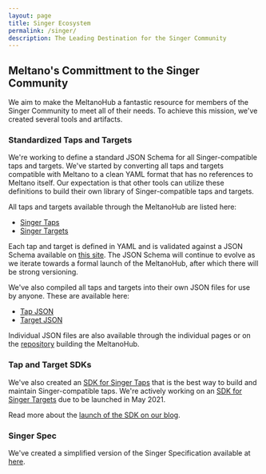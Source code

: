 ```yaml
---
layout: page
title: Singer Ecosystem
permalink: /singer/
description: The Leading Destination for the Singer Community
---
```


## Meltano's Committment to the Singer Community

We aim to make the MeltanoHub a fantastic resource for members of the Singer Community to meet all of their needs. 
To achieve this mission, we've created several tools and artifacts.

### Standardized Taps and Targets

We're working to define a standard JSON Schema for all Singer-compatible taps and targets. 
We've started by converting all taps and targets compatible with Meltano to a clean YAML format that has no references to Meltano itself.
Our expectation is that other tools can utilize these definitions to build their own library of Singer-compatible taps and targets. 

All taps and targets available through the MeltanoHub are listed here:

* [Singer Taps](/singer/taps/)
* [Singer Targets](/singer/targets/)

Each tap and target is defined in YAML and is validated against a JSON Schema available on [this site](/singer/schema.json).
The JSON Schema will continue to evolve as we iterate towards a formal launch of the MeltanoHub, after which there will be strong versioning.

We've also compiled all taps and targets into their own JSON files for use by anyone. 
These are available here:

* [Tap JSON](/singer/taps.json)
* [Target JSON](/singer/targets.json)

Individual JSON files are also available through the individual pages or on the [repository](https://gitlab.com/meltano/hub/) building the MeltanoHub.

### Tap and Target SDKs

We've also created an [SDK for Singer Taps](https://gitlab.com/meltano/singer-sdk) that is the best way to build and maintain Singer-compatible taps. 
We're actively working on an [SDK for Singer Targets](https://gitlab.com/groups/meltano/-/epics/91) due to be launched in May 2021.

Read more about the [launch of the SDK on our blog](https://meltano.com/blog/2021/04/05/meltano-launches-v0-1-0-of-the-singer-tap-sdk/).

### Singer Spec

We've created a simplified version of the Singer Specification available at [here](/singer/spec).

